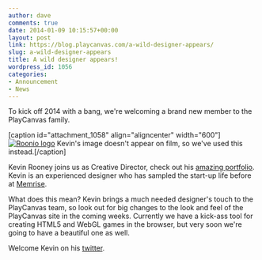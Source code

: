 ```yaml
---
author: dave
comments: true
date: 2014-01-09 10:15:57+00:00
layout: post
link: https://blog.playcanvas.com/a-wild-designer-appears/
slug: a-wild-designer-appears
title: A wild designer appears!
wordpress_id: 1056
categories:
- Announcement
- News
---
```


To kick off 2014 with a bang, we're welcoming a brand new member to the PlayCanvas family.

[caption id="attachment_1058" align="aligncenter" width="600"][![Roonio logo](https://blog.playcanvas.com/wp-content/uploads/2014/01/roonio.png)](http://blog.playcanvas.com/wp-content/uploads/2014/01/roonio.png) Kevin's image doesn't appear on film, so we've used this instead.[/caption]

Kevin Rooney joins us as Creative Director, check out his [amazing portfolio](http://www.roonio.com/). Kevin is an experienced designer who has sampled the start-up life before at [Memrise](http://memrise.com).

What does this mean? Kevin brings a much needed designer's touch to the PlayCanvas team, so look out for big changes to the look and feel of the PlayCanvas site in the coming weeks. Currently we have a kick-ass tool for creating HTML5 and WebGL games in the browser, but very soon we're going to have a beautiful one as well.

Welcome Kevin on his [twitter](https://twitter.com/4roonio).
